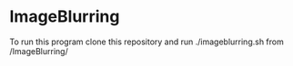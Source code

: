 # ImageBlurring
To run this program clone this repository and run ./imageblurring.sh from /ImageBlurring/
